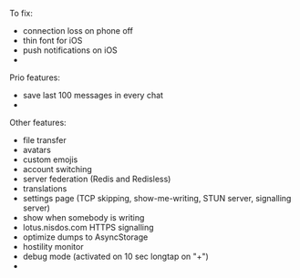 To fix:
* connection loss on phone off
* thin font for iOS
* push notifications on iOS
* 

Prio features:
* save last 100 messages in every chat
* 

Other features:
* file transfer
* avatars
* custom emojis
* account switching
* server federation (Redis and Redisless)
* translations
* settings page (TCP skipping, show-me-writing, STUN server, signalling server)
* show when somebody is writing
* lotus.nisdos.com HTTPS signalling
* optimize dumps to AsyncStorage
* hostility monitor
* debug mode (activated on 10 sec longtap on "+")
* 
